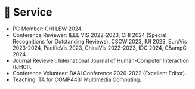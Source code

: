 # 📖 Service

-	PC Member: CHI LBW 2024.
-	Conference Reviewer: IEEE VIS 2022-2023, CHI 2024 (Special Recognitions for Outstanding Reviews), CSCW 2023, IUI 2023, EuroVis 2023-2024, PacificVis 2023, ChinaVis 2022-2023, IDC 2024, C&ampC 2024.
-	Journal Reviewer: International Journal of Human-Computer Interaction (IJHCI).
-	Conference Volunteer: BAAI Conference 2020-2022 (Excellent Editor).
-	Teaching: TA for COMP4431 Multimedia Computing.